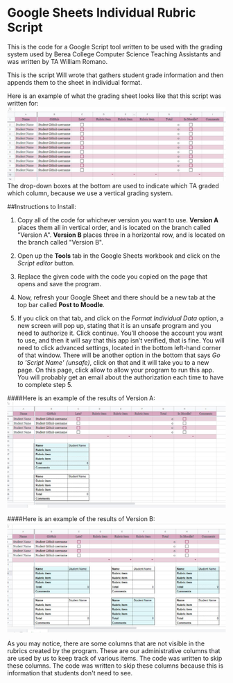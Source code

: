 # Google Sheets Individual Rubric Script
This is the code for a Google Script tool written to be used with the grading system used by Berea College Computer Science Teaching Assistants and was written by TA William Romano. 

This is the script Will wrote that gathers student grade information and then appends them to the sheet in individual format. 

Here is an example of what the grading sheet looks like that this script was written for: 
![image](Example_of_grading_sheet.JPG)
The drop-down boxes at the bottom are used to indicate which TA graded which column, because we use a vertical grading system. 

##Instructions to Install:
1. Copy all of the code for whichever version you want to use. **Version A** places them all in vertical order, and is located on the branch called "Version A". **Version B** places three in a horizontal row, and is located on the branch called "Version B".

2. Open up the **Tools** tab in the Google Sheets workbook and click on the *Script editor* button. 

3. Replace the given code with the code you copied on the page that opens and save the program. 

4. Now, refresh your Google Sheet and there should be a new tab at the top bar called **Post to Moodle**.

5. If you click on that tab, and click on the *Format Individual Data* option, a new screen will pop up, stating that it is an unsafe program and you need to authorize it. Click continue. You’ll choose the account you want to use, and then it will say that this app isn’t verified, that is fine. You will need to click advanced settings, located in the bottom left-hand corner of that window. There will be another option in the bottom that says *Go to 'Script Name' (unsafe)*, click on that and it will take you to a new page. On this page, click allow to allow your program to run this app. You will probably get an email about the authorization each time to have to complete step 5. 

####Here is an example of the results of Version A: 
![image](Version_A_example.JPG)

####Here is an example of the results of Version B:
![image](Version_B_example.JPG)

As you may notice, there are some columns that are not visible in the rubrics created by the program. These are our administrative columns that are used by us to keep track of various items. The code was written to skip these columns. The code was written to skip these columns because this is information that students don't need to see. 




